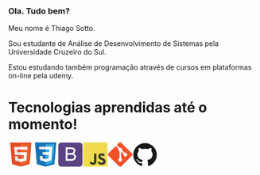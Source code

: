 ### Ola. Tudo bem?

Meu nome é Thiago Sotto.

Sou estudante de Análise de Desenvolvimento de Sistemas pela Universidade Cruzeiro do Sul.

Estou estudando também programação através de cursos em plataformas on-line pela udemy.

# Tecnologias aprendidas até o momento!

<img src="https://github.com/devicons/devicon/blob/master/icons/html5/html5-original.svg" alt="html" width="50"/><img src="https://github.com/devicons/devicon/blob/master/icons/css3/css3-original.svg" alt="css" width="50"/><img src="https://github.com/devicons/devicon/blob/9f4f5cdb393299a81125eb5127929ea7bfe42889/icons/bootstrap/bootstrap-plain.svg" alt="css" width="50"/><img src="https://github.com/devicons/devicon/blob/9f4f5cdb393299a81125eb5127929ea7bfe42889/icons/javascript/javascript-original.svg" alt="css" width="50"/><img src="https://github.com/devicons/devicon/blob/00f02ef57fb7601fd1ddcc2fe6fe670fef3ae3e4/icons/git/git-original.svg" alt="css" width="50"/><img src="https://github.com/devicons/devicon/blob/00f02ef57fb7601fd1ddcc2fe6fe670fef3ae3e4/icons/github/github-original.svg" alt="css" width="50"/>
